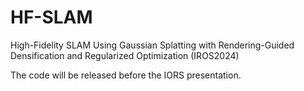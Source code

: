 # HF-SLAM
High-Fidelity SLAM Using Gaussian Splatting with Rendering-Guided Densification and Regularized Optimization (IROS2024)

The code will be released before the IORS presentation.
